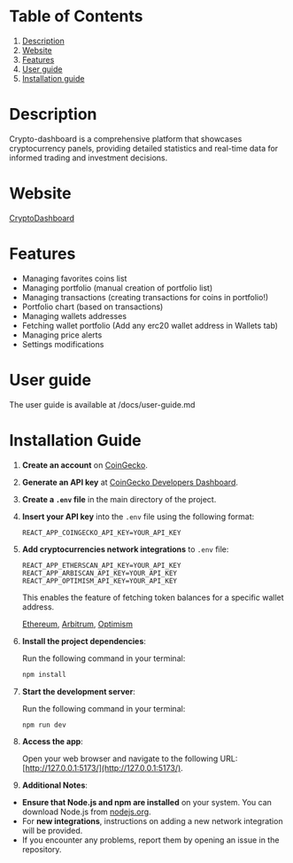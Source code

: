 # Table of Contents

1. [Description](#description)
2. [Website](#website)
3. [Features](#features)
4. [User guide](#user-guide)
5. [Installation guide](#installation-guide)

# Description

Crypto-dashboard is a comprehensive platform that showcases cryptocurrency panels, providing detailed statistics and real-time data for informed trading and investment decisions.

# Website
[CryptoDashboard](https://wk-crypto-dashboard.netlify.app)

# Features
   - Managing favorites coins list
   - Managing portfolio (manual creation of portfolio list)
   - Managing transactions (creating transactions for coins in portfolio!)
   - Portfolio chart (based on transactions)
   - Managing wallets addresses
   - Fetching wallet portfolio (Add any erc20 wallet address in Wallets tab)
   - Managing price alerts
   - Settings modifications

# User guide
The user guide is available at /docs/user-guide.md

# Installation Guide

1. **Create an account** on [CoinGecko](https://www.coingecko.com).

2. **Generate an API key** at [CoinGecko Developers Dashboard](https://www.coingecko.com/en/developers/dashboard).

3. **Create a `.env` file** in the main directory of the project.

4. **Insert your API key** into the `.env` file using the following format:

   ```plaintext
   REACT_APP_COINGECKO_API_KEY=YOUR_API_KEY
   ```

5. **Add cryptocurrencies network integrations** to `.env` file:
   
    ```plaintext
   REACT_APP_ETHERSCAN_API_KEY=YOUR_API_KEY
   REACT_APP_ARBISCAN_API_KEY=YOUR_API_KEY
   REACT_APP_OPTIMISM_API_KEY=YOUR_API_KEY
   ```
   This enables the feature of fetching token balances for a specific wallet address.

   [Ethereum](https://etherscan.io/),
   [Arbitrum](https://arbiscan.io/),
   [Optimism](https://optimistic.etherscan.io/)

7. **Install the project dependencies**:

   Run the following command in your terminal:

   ```bash
   npm install
   ```

8. **Start the development server**:

   Run the following command in your terminal:

   ```bash
   npm run dev
   ```

9. **Access the app**:

   Open your web browser and navigate to the following URL: [http://127.0.0.1:5173/](http://127.0.0.1:5173/).
  
10. **Additional Notes**:

   - **Ensure that Node.js and npm are installed** on your system. You can download Node.js from [nodejs.org](https://nodejs.org/).
   - For **new integrations**, instructions on adding a new network integration will be provided.
   - If you encounter any problems, report them by opening an issue in the repository.
